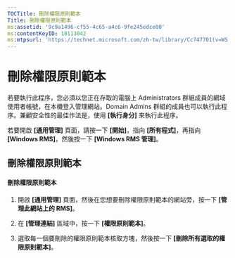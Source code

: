 ```yaml
---
TOCTitle: 刪除權限原則範本
Title: 刪除權限原則範本
ms:assetid: '9c9a1496-cf55-4c65-a4c6-9fe245edce00'
ms:contentKeyID: 18113042
ms:mtpsurl: 'https://technet.microsoft.com/zh-tw/library/Cc747701(v=WS.10)'
---
```


刪除權限原則範本
================

若要執行此程序，您必須以您正在存取的電腦上 Administrators 群組成員的網域使用者帳號，在本機登入管理網站。Domain Admins 群組的成員也可以執行此程序。兼顧安全性的最佳作法是，使用 **\[執行身分\]** 來執行此程序。

若要開啟 **\[通用管理\]** 頁面，請按一下 **\[開始\]**，指向 **\[所有程式\]**，再指向 **\[Windows RMS\]**，然後按一下 **\[Windows RMS 管理\]**。

刪除權限原則範本
----------------

#### 刪除權限原則範本

1.  開啟 **\[通用管理\]** 頁面，然後在您想要刪除權限原則範本的網站旁，按一下 **\[管理此網站上的 RMS\]**。

2.  在 **\[管理連結\]** 區域中，按一下 **\[權限原則範本\]**。

3.  選取每一個要刪除的權限原則範本核取方塊，然後按一下 **\[刪除所有選取的權限原則範本\]**。
